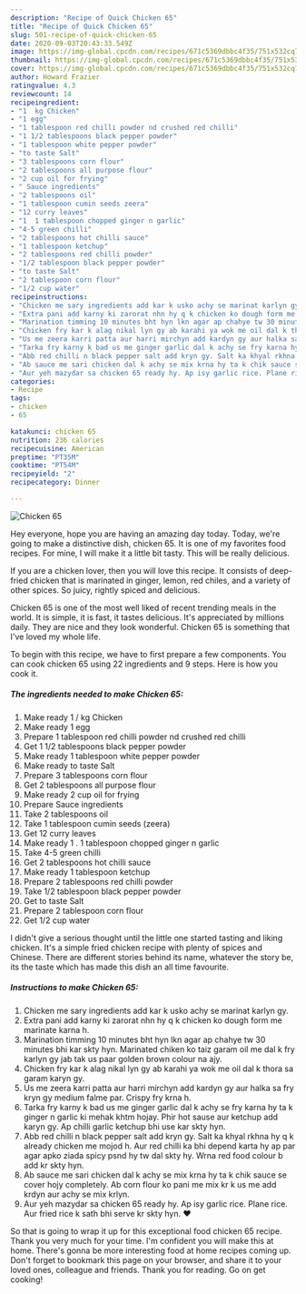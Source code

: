 ```yaml
---
description: "Recipe of Quick Chicken 65"
title: "Recipe of Quick Chicken 65"
slug: 501-recipe-of-quick-chicken-65
date: 2020-09-03T20:43:33.549Z
image: https://img-global.cpcdn.com/recipes/671c5369dbbc4f35/751x532cq70/chicken-65-recipe-main-photo.jpg
thumbnail: https://img-global.cpcdn.com/recipes/671c5369dbbc4f35/751x532cq70/chicken-65-recipe-main-photo.jpg
cover: https://img-global.cpcdn.com/recipes/671c5369dbbc4f35/751x532cq70/chicken-65-recipe-main-photo.jpg
author: Howard Frazier
ratingvalue: 4.3
reviewcount: 14
recipeingredient:
- "1  kg Chicken"
- "1 egg"
- "1 tablespoon red chilli powder nd crushed red chilli"
- "1 1/2 tablespoons black pepper powder"
- "1 tablespoon white pepper powder"
- "to taste Salt"
- "3 tablespoons corn flour"
- "2 tablespoons all purpose flour"
- "2 cup oil for frying"
- " Sauce ingredients"
- "2 tablespoons oil"
- "1 tablespoon cumin seeds zeera"
- "12 curry leaves"
- "1  1 tablespoon chopped ginger n garlic"
- "4-5 green chilli"
- "2 tablespoons hot chilli sauce"
- "1 tablespoon ketchup"
- "2 tablespoons red chilli powder"
- "1/2 tablespoon black pepper powder"
- "to taste Salt"
- "2 tablespoon corn flour"
- "1/2 cup water"
recipeinstructions:
- "Chicken me sary ingredients add kar k usko achy se marinat karlyn gy."
- "Extra pani add karny ki zarorat nhn hy q k chicken ko dough form me marinate karna h."
- "Marination timming 10 minutes bht hyn lkn agar ap chahye tw 30 minutes bhi kar skty hyn. Marinated chiken ko taiz garam oil me dal k fry karlyn gy jab tak us paar golden brown colour na ajy."
- "Chicken fry kar k alag nikal lyn gy ab karahi ya wok me oil dal k thora sa garam karyn gy."
- "Us me zeera karri patta aur harri mirchyn add kardyn gy aur halka sa fry kryn gy medium falme par. Crispy fry krna h."
- "Tarka fry karny k bad us me ginger garlic dal k achy se fry karna hy ta k ginger n garlic ki mehak khtm hojay. Phir hot sause aur ketchup add karyn gy. Ap chilli garlic ketchup bhi use kar skty hyn."
- "Abb red chilli n black pepper salt add kryn gy. Salt ka khyal rkhna hy q k already chicken me mojod h. Aur red chilli ka bhi depend karta hy ap par agar apko ziada spicy psnd hy tw dal skty hy. Wrna red food colour b add kr skty hyn."
- "Ab sauce me sari chicken dal k achy se mix krna hy ta k chik sauce se cover hojy completely. Ab corn flour ko pani me mix kr k us me add krdyn aur achy se mix krlyn."
- "Aur yeh mazydar sa chicken 65 ready hy. Ap isy garlic rice. Plane rice. Aur fried rice k sath bhi serve kr skty hyn. ❤️"
categories:
- Recipe
tags:
- chicken
- 65

katakunci: chicken 65 
nutrition: 236 calories
recipecuisine: American
preptime: "PT35M"
cooktime: "PT54M"
recipeyield: "2"
recipecategory: Dinner

---
```



![Chicken 65](https://img-global.cpcdn.com/recipes/671c5369dbbc4f35/751x532cq70/chicken-65-recipe-main-photo.jpg)

Hey everyone, hope you are having an amazing day today. Today, we're going to make a distinctive dish, chicken 65. It is one of my favorites food recipes. For mine, I will make it a little bit tasty. This will be really delicious.

If you are a chicken lover, then you will love this recipe. It consists of deep-fried chicken that is marinated in ginger, lemon, red chiles, and a variety of other spices. So juicy, rightly spiced and delicious.

Chicken 65 is one of the most well liked of recent trending meals in the world. It is simple, it is fast, it tastes delicious. It's appreciated by millions daily. They are nice and they look wonderful. Chicken 65 is something that I've loved my whole life.


To begin with this recipe, we have to first prepare a few components. You can cook chicken 65 using 22 ingredients and 9 steps. Here is how you cook it.

<!--inarticleads1-->

##### The ingredients needed to make Chicken 65:

1. Make ready 1 / kg Chicken
1. Make ready 1 egg
1. Prepare 1 tablespoon red chilli powder nd crushed red chilli
1. Get 1 1/2 tablespoons black pepper powder
1. Make ready 1 tablespoon white pepper powder
1. Make ready to taste Salt
1. Prepare 3 tablespoons corn flour
1. Get 2 tablespoons all purpose flour
1. Make ready 2 cup oil for frying
1. Prepare  Sauce ingredients
1. Take 2 tablespoons oil
1. Take 1 tablespoon cumin seeds (zeera)
1. Get 12 curry leaves
1. Make ready 1 . 1 tablespoon chopped ginger n garlic
1. Take 4-5 green chilli
1. Get 2 tablespoons hot chilli sauce
1. Make ready 1 tablespoon ketchup
1. Prepare 2 tablespoons red chilli powder
1. Take 1/2 tablespoon black pepper powder
1. Get to taste Salt
1. Prepare 2 tablespoon corn flour
1. Get 1/2 cup water


I didn&#39;t give a serious thought until the little one started tasting and liking chicken. It&#39;s a simple fried chicken recipe with plenty of spices and Chinese. There are different stories behind its name, whatever the story be, its the taste which has made this dish an all time favourite. 

<!--inarticleads2-->

##### Instructions to make Chicken 65:

1. Chicken me sary ingredients add kar k usko achy se marinat karlyn gy.
1. Extra pani add karny ki zarorat nhn hy q k chicken ko dough form me marinate karna h.
1. Marination timming 10 minutes bht hyn lkn agar ap chahye tw 30 minutes bhi kar skty hyn. Marinated chiken ko taiz garam oil me dal k fry karlyn gy jab tak us paar golden brown colour na ajy.
1. Chicken fry kar k alag nikal lyn gy ab karahi ya wok me oil dal k thora sa garam karyn gy.
1. Us me zeera karri patta aur harri mirchyn add kardyn gy aur halka sa fry kryn gy medium falme par. Crispy fry krna h.
1. Tarka fry karny k bad us me ginger garlic dal k achy se fry karna hy ta k ginger n garlic ki mehak khtm hojay. Phir hot sause aur ketchup add karyn gy. Ap chilli garlic ketchup bhi use kar skty hyn.
1. Abb red chilli n black pepper salt add kryn gy. Salt ka khyal rkhna hy q k already chicken me mojod h. Aur red chilli ka bhi depend karta hy ap par agar apko ziada spicy psnd hy tw dal skty hy. Wrna red food colour b add kr skty hyn.
1. Ab sauce me sari chicken dal k achy se mix krna hy ta k chik sauce se cover hojy completely. Ab corn flour ko pani me mix kr k us me add krdyn aur achy se mix krlyn.
1. Aur yeh mazydar sa chicken 65 ready hy. Ap isy garlic rice. Plane rice. Aur fried rice k sath bhi serve kr skty hyn. ❤️




So that is going to wrap it up for this exceptional food chicken 65 recipe. Thank you very much for your time. I'm confident you will make this at home. There's gonna be more interesting food at home recipes coming up. Don't forget to bookmark this page on your browser, and share it to your loved ones, colleague and friends. Thank you for reading. Go on get cooking!
